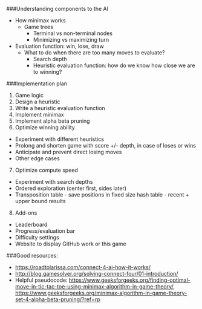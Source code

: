 ###Understanding components to the AI
- How minimax works
  - Game trees
    - Terminal vs non-terminal nodes
    - Minimizing vs maximizing turn 
- Evaluation function: win, lose, draw
  - What to do when there are too many moves to evaluate?
    - Search depth
    - Heuristic evaluation function: how do we know how close we are to winning?

###Implementation plan
1. Game logic
2. Design a heuristic
3. Write a heuristic evaluation function 
4. Implement minimax
5. Implement alpha beta pruning
6. Optimize winning ability
- Experiment with different heuristics
- Prolong and shorten game with score +/- depth, in case of loses or wins
- Anticipate and prevent direct losing moves
- Other edge cases
7. Optimize compute speed 
- Experiment with search depths
- Ordered exploration (center first, sides later)
- Transposition table - save positions in fixed size hash table - recent + upper bound results
8. Add-ons
- Leaderboard
- Progress/evaluation bar
- Difficulty settings
- Website to display GitHub work or this game

###Good resources: 
- https://roadtolarissa.com/connect-4-ai-how-it-works/
- http://blog.gamesolver.org/solving-connect-four/01-introduction/
- Helpful pseudocode: https://www.geeksforgeeks.org/finding-optimal-move-in-tic-tac-toe-using-minimax-algorithm-in-game-theory/, https://www.geeksforgeeks.org/minimax-algorithm-in-game-theory-set-4-alpha-beta-pruning/?ref=rp 

